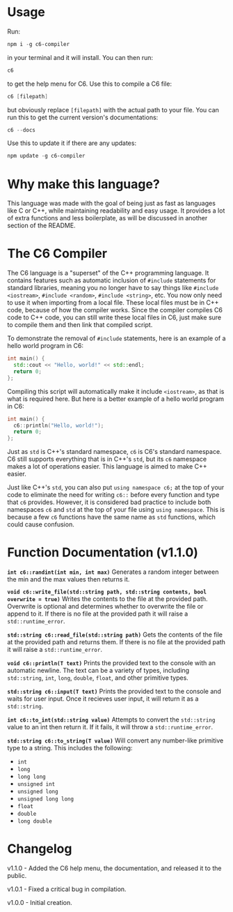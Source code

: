 # Usage

Run:
```powershell
npm i -g c6-compiler
```
in your terminal and it will install.
You can then run:
```powershell
c6
```
to get the help menu for C6. Use this to compile a C6 file:
```powershell
c6 [filepath]
```
but obviously replace `[filepath]` with the actual path to your file. You can run this to get the current version's documentations:
```powershell
c6 --docs
```

Use this to update it if there are any updates:
```powershell
npm update -g c6-compiler
```

# Why make this language?
This language was made with the goal of being just as fast as languages like C or C++, while maintaining readability
and easy usage. It provides a lot of extra functions and less boilerplate, as will be discussed in another section of the README.

# The C6 Compiler
The C6 language is a "superset" of the C++ programming language. It contains features such as automatic inclusion of
`#include` statements for standard libraries, meaning you no longer have to say things like `#include <iostream>`,
`#include <random>`, `#include <string>`, etc. You now only need to use it when importing from a local file. These
local files must be in C++ code, because of how the compiler works. Since the compiler compiles C6 code to C++ code,
you can still write these local files in C6, just make sure to compile them and then link that compiled script.

To demonstrate the removal of `#include` statements, here is an example of a hello world program in C6:
```cpp
int main() {
  std::cout << "Hello, world!" << std::endl;
  return 0;
};
```
Compiling this script will automatically make it include `<iostream>`, as that is what is required here.
But here is a better example of a hello world program in C6:

```cpp
int main() {
  c6::println("Hello, world!");
  return 0;
};
```
Just as `std` is C++'s standard namespace, `c6` is C6's standard namespace. C6 still supports everything that is
in C++'s `std`, but its `c6` namespace makes a lot of operations easier. This language is aimed to make C++ easier.

Just like C++'s `std`, you can also put `using namespace c6;` at the top of your code to eliminate the need for writing
`c6::` before every function and type that `c6` provides. However, it is considered bad practice to include both namespaces
`c6` and `std` at the top of your file using `using namespace`. This is because a few `c6` functions have the same name as
`std` functions, which could cause confusion.

# Function Documentation (v1.1.0)

**`int c6::randint(int min, int max)`**
Generates a random integer between the min and the max values then returns it.

**`void c6::write_file(std::string path, std::string contents, bool overwrite = true)`**
Writes the contents to the file at the provided path. Overwrite is optional and determines whether to overwrite
the file or append to it. If there is no file at the provided path it will raise a `std::runtime_error`.

**`std::string c6::read_file(std::string path)`**
Gets the contents of the file at the provided path and returns them. If there is no file at the provided
path it will raise a `std::runtime_error`.

**`void c6::println(T text)`**
Prints the provided text to the console with an automatic newline. The text can be a variety of types, including
`std::string`, `int`, `long`, `double`, `float`, and other primitive types.

**`std::string c6::input(T text)`**
Prints the provided text to the console and waits for user input. Once it recieves user input, it will return it as a `std::string`.

**`int c6::to_int(std::string value)`**
Attempts to convert the `std::string` value to an int then return it. If it fails, it will throw a `std::runtime_error`.

**`std::string c6::to_string(T value)`**
Will convert any number-like primitive type to a string. This includes the following:
- `int`
- `long`
- `long long`
- `unsigned int`
- `unsigned long`
- `unsigned long long`
- `float`
- `double`
- `long double`

# Changelog

v1.1.0 - Added the C6 help menu, the documentation, and released it to the public.

v1.0.1 - Fixed a critical bug in compilation.

v1.0.0 - Initial creation.
